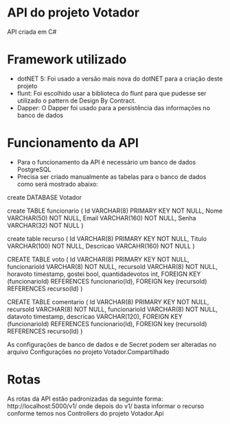 # API do projeto Votador

API criada em C#

# Framework utilizado

- dotNET 5: Foi usado a versão mais nova do dotNET para a criação deste projeto
- flunt: Foi escolhido usar a biblioteca do flunt para que pudesse ser utilizado
  o pattern de Design By Contract.
- Dapper: O Dapper foi usado para a persistência das informações no banco de dados

# Funcionamento da API

- Para o funcionamento da API é necessário um banco de dados PostgreSQL
- Precisa ser criado manualmente as tabelas para o banco de dados como será
  mostrado abaixo:

create DATABASE Votador

create TABLE funcionario (
Id VARCHAR(8) PRIMARY KEY NOT NULL,
Nome VARCHAR(50) NOT NULL,
Email VARCHAR(160) NOT NULL,
Senha VARCHAR(32) NOT NULL
)

create table recurso (
Id VARCHAR(8) PRIMARY KEY NOT NULL,
Titulo VARCHAR(100) NOT NULL,
Descricao VARCAHR(160) NOT NULL
)

CREATE TABLE voto (
Id VARCHAR(8) PRIMARY KEY NOT NULL,
funcionarioId VARCHAR(8) NOT NULL,
recursoId VARCHAR(8) NOT NULL,
horavoto timestamp,
gostei bool,
quantidadevotos int,
FOREIGN KEY (funcionarioId) REFERENCES funcionario(Id),
FOREIGN key (recursoId) REFERENCES recurso(Id)
)

CREATE TABLE comentario (
Id VARCHAR(8) PRIMARY KEY NOT NULL,
recursoId VARCHAR(8) NOT NULL,
funcionarioId VARCHAR(8) NOT NULL,
datavoto timestamp,
descricao VARCHAR(120),
FOREIGN KEY (funcionarioId) REFERENCES funcionario(Id),
FOREIGN key (recursoId) REFERENCES recurso(Id)
)

As configurações de banco de dados e de Secret podem ser alteradas no arquivo Configurações no projeto
Votador.Compartilhado

# Rotas

As rotas da API estão padronizadas da seguinte forma: http://localhost:5000/v1/
onde depois do v1/ basta informar o recurso conforme temos nos Controllers do projeto
Votador.Api
